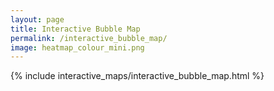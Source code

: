```yaml
---
layout: page
title: Interactive Bubble Map
permalink: /interactive_bubble_map/
image: heatmap_colour_mini.png
---
```


{% include interactive_maps/interactive_bubble_map.html %}
